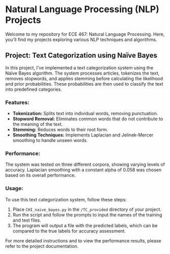 # Natural Language Processing (NLP) Projects

Welcome to my repository for ECE 467: Natural Language Processing. Here, you'll find my projects exploring various NLP techniques and algorithms.

## Project: Text Categorization using Naïve Bayes

In this project, I've implemented a text categorization system using the Naïve Bayes algorithm. The system processes articles, tokenizes the text, removes stopwords, and applies stemming before calculating the likelihood and prior probabilities. These probabilities are then used to classify the text into predefined categories.

### Features:
- **Tokenization:** Splits text into individual words, removing punctuation.
- **Stopword Removal:** Eliminates common words that do not contribute to the meaning of the text.
- **Stemming:** Reduces words to their root form.
- **Smoothing Techniques:** Implements Laplacian and Jelinek-Mercer smoothing to handle unseen words.

### Performance:
The system was tested on three different corpora, showing varying levels of accuracy. Laplacian smoothing with a constant alpha of 0.058 was chosen based on its overall performance.

### Usage:
To use this text categorization system, follow these steps:
1. Place `CHI_naive_bayes.py` in the `/TC_provided` directory of your project.
2. Run the script and follow the prompts to input the names of the training and test files.
3. The program will output a file with the predicted labels, which can be compared to the true labels for accuracy assessment.

For more detailed instructions and to view the performance results, please refer to the project documentation.
